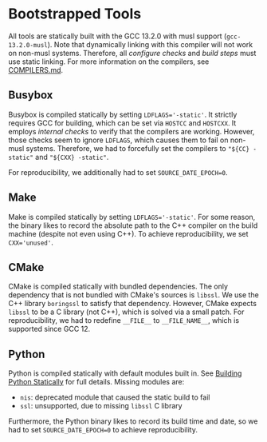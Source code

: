 # Bootstrapped Tools

All tools are statically built with the GCC 13.2.0 with musl support
(`gcc-13.2.0-musl`). Note that dynamically linking with this compiler will not work on
non-musl systems. Therefore, all *configure checks* and *build steps* must use
static linking. For more information on the compilers, see
[COMPILERS.md](./COMPILERS.md).

## Busybox

Busybox is compiled statically by setting `LDFLAGS='-static'`. It strictly
requires GCC for building, which can be set via `HOSTCC` and `HOSTCXX`. It
employs *internal checks* to verify that the compilers are working. However,
those checks seem to ignore `LDFLAGS`, which causes them to fail on non-musl
systems. Therefore, we had to forcefully set the compilers to `"${CC} -static"`
and `"${CXX} -static"`.

For reproducibility, we additionally had to set `SOURCE_DATE_EPOCH=0`.

## Make

Make is compiled statically by setting `LDFLAGS='-static'`. For some reason, the
binary likes to record the absolute path to the C++ compiler on the build
machine (despite not even using C++). To achieve reproducibility, we set
`CXX='unused'`.

## CMake

CMake is compiled statically with bundled dependencies. The only dependency that
is not bundled with CMake's sources is `libssl`. We use the C++ library
`boringssl` to satisfy that dependency. However, CMake expects `libssl` to be a
C library (not C++), which is solved via a small patch. For reproducibility, we
had to redefine `__FILE__` to `__FILE_NAME__`, which is supported since GCC 12.

## Python

Python is compiled statically with default modules built in. See [Building
Python Statically](https://wiki.python.org/moin/BuildStatically) for full
details. Missing modules are:
- `nis`: deprecated module that caused the static build to fail
- `ssl`: unsupported, due to missing `libssl` C library

Furthermore, the Python binary likes to record its build time and date, so we
had to set `SOURCE_DATE_EPOCH=0` to achieve reproducibility.

